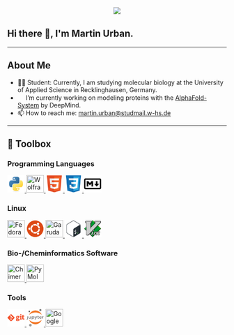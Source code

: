 

<div id='header' align='center'>
  <img src='https://media.giphy.com/media/3o7TKLC8zBUd7eEteE/giphy.gif' width='300'/>
</div>

<h2>Hi there 👋, I'm Martin Urban.</h2> 
    
---
## About Me
- 👨‍🔬️ Student: Currently, I am studying molecular biology at the University of Applied Science in Recklinghausen, Germany.
- <img src='https://avatars.githubusercontent.com/u/81388165?v=4' width='15' height='15'/> I’m currently working on modeling proteins with the [AlphaFold-System](https://github.com/deepmind/alphafold) by DeepMind.
- 📫 How to reach me: martin.urban@studmail.w-hs.de

---
## 🧰 Toolbox
### Programming Languages
<div>
  <a href='https://www.python.org/'>
  <img src='https://github.com/devicons/devicon/blob/master/icons/python/python-original.svg' title='Python' width='40' height='40'/>
  </a>
  <a href='https://www.wolfram.com/mathematica/'>
  <img src='https://upload.wikimedia.org/wikipedia/commons/thumb/8/8c/Antu_mathematica.svg/768px-Antu_mathematica.svg.png' title='Wolfram Mathematica' width='40' height='40'/>
  </a>
  <a href='https://html.spec.whatwg.org/'>
    <img src='https://github.com/devicons/devicon/blob/master/icons/html5/html5-original.svg' title='HTML' width='40' height='40'/>
  </a>
  <a href='https://www.w3.org/Style/CSS/Overview.en.html'>
    <img src='https://github.com/devicons/devicon/blob/master/icons/css3/css3-original.svg' title='CSS' width='40' height='40'/>
  </a>
  <a href="https://www.markdownguide.org/">
    <img src="https://github.com/devicons/devicon/blob/master/icons/markdown/markdown-original.svg" title="Markdown" width="40" height="40"/>
  </a>
</div>

### Linux
<div>
  <a href='https://fedoraproject.org/wiki/Fedora_Project_Wiki'>
    <img src='https://upload.wikimedia.org/wikipedia/commons/3/3f/Fedora_logo.svg' title='Fedora' width='40' height='40'/>
  </a>
  <a href='https://ubuntu.com/'>
    <img src='https://github.com/devicons/devicon/blob/master/icons/ubuntu/ubuntu-plain.svg' title='Ubuntu' width='40' height='40'/>
  </a>
  <a href='https://garudalinux.org/'>
    <img src='https://avatars.githubusercontent.com/u/44837339?v=4' title='Garuda' width='40' height='40'/>
  </a>
  <a href='https://www.gnu.org/software/bash/'>
    <img src='https://github.com/devicons/devicon/blob/master/icons/bash/bash-original.svg' title='Bash' width='40' height='40'/>
  </a>  
  <a href='https://www.vim.org/'>
    <img src='https://github.com/devicons/devicon/blob/master/icons/vim/vim-original.svg' title='VIM' width='40' height='40'/>  
  </a>    
</div>

### Bio-/Cheminformatics Software
<div>
  <a href='https://www.cgl.ucsf.edu/chimerax/'>
    <img src='http://www.rbvi.ucsf.edu/chimerax/docs/devel/_static/ChimeraX-icon.svg' title='ChimeraX' width='40' height='40'/>
  </a>
  <a href='https://github.com/schrodinger/pymol-open-source'>
    <img src='https://github.com/schrodinger/pymol-open-source/blob/master/data/pymol/icons/icon2.svg' title='PyMol' width='40' height='40'/>
  </a>
</div>

### Tools
<div>
  <a href='https://git-scm.com/'>
    <img src='https://github.com/devicons/devicon/blob/master/icons/git/git-plain-wordmark.svg' title='Git' width='40' height='40'/>
  </a>
  <a href='https://jupyter.org/'>
    <img src='https://github.com/devicons/devicon/blob/master/icons/jupyter/jupyter-original-wordmark.svg' title='Jupyter' width='40' height='40'/>
  </a>
  <a href='https://colab.research.google.com/'>
    <img src='https://colab.research.google.com/img/colab_favicon_256px.png' title='Google Colab' width='40' height='40'/>
  </a>
</div>


<!--
**urban233/urban233** is a ✨ _special_ ✨ repository because its `README.md` (this file) appears on your GitHub profile.

Here are some ideas to get you started:

- 🔭 I’m currently working on ...
- 🌱 I’m currently learning ...
- 👯 I’m looking to collaborate on ...
- 🤔 I’m looking for help with ...
- 💬 Ask me about ...

- 😄 Pronouns: ...
- ⚡ Fun fact: ...
-->
